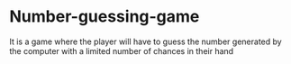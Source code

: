 # Number-guessing-game
It is a game where the player will have to guess the number generated by the computer with a limited number of chances in their hand
